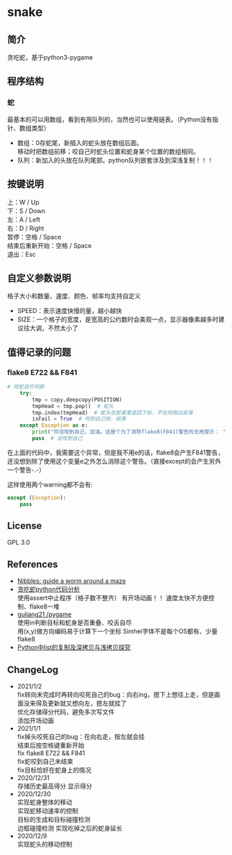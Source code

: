# snake
## 简介
贪吃蛇，基于python3-pygame
## 程序结构
### 蛇
最基本的可以用数组，看到有用队列的，当然也可以使用链表。（Python没有指针、数组类型）
- 数组：0存蛇尾，新插入的蛇头放在数组后面。  
移动时把数组前移；咬自己时蛇头位置和蛇身某个位置的数组相同。
- 队列：新加入的头放在队列尾部。python队列嵌套涉及到深浅复制！！！
## 按键说明
上：W / Up  
下：S / Down  
左：A / Left  
右：D / Right  
暂停：空格 / Space  
结束后重新开始：空格 / Space  
退出：Esc
## 自定义参数说明
格子大小和数量、速度、颜色、帧率均支持自定义
- SPEED：表示速度快慢的量，越小越快
- SIZE：一个格子的宽度，是宽高的公约数时会美观一点，显示器像素越多时建议往大调，不然太小了

## 值得记录的问题
### flake8 E722 && F841
```python
# 咬蛇自尽判断
    try:
        tmp = copy.deepcopy(POSITION)
        tmpHead = tmp.pop()  # 蛇头
        tmp.index(tmpHead)  # 蛇头在蛇身里返回下标，不在则抛出异常
        isFail = True  # 咬到自己啦，结束
    except Exception as e:
        print("你没咬到自己，加油。这是个为了消除flake8(F841)警告的无用提示： ", e)
        pass  # 没咬到自己
```
在上面的代码中，我需要这个异常，但是我不用e的话，flake8会产生F841警告，还没想到除了使用这个变量e之外怎么消除这个警告。（直接except的会产生另外一个警告-.-）

这样使用两个warning都不会有:  
```python
except (Exception):  
    pass
```
## License
GPL 3.0
## References
- [Nibbles: guide a worm around a maze](https://wiki.gnome.org/Apps/Nibbles)
- [贪吃蛇python代码分析](https://blog.csdn.net/weixin_41925383/article/details/99938886)  
使用assert中止程序（格子数不整齐）
有开场动画！！
速度太快不方便控制、flake8一堆  
- [ guliang21 /pygame ](https://github.com/guliang21/pygame)  
使用in判断目标和蛇身是否重叠、咬舌自尽  
用(x,y)做方向编码易于计算下一个坐标
Simhei字体不是每个OS都有、少量flake8
- [Python中list的复制及深拷贝与浅拷贝探究](https://www.cnblogs.com/Black-rainbow/p/9577029.html)

## ChangeLog
- 2021/1/2  
fix转向未完成时再转向咬死自己的bug：向右ing，摁下上想往上走，但是画面没来得及更新就又想向左，摁左就挂了    
优化存储得分代码，避免多次写文件  
添加开场动画  
- 2021/1/1  
fix掉头咬死自己的bug：在向右走，按左就会挂  
结束后按空格键重新开始  
fix flake8 E722 && F841  
fix蛇咬到自己未结束  
fix目标恰好在蛇身上的情况
- 2020/12/31  
存储历史最高得分
显示得分
- 2020/12/30  
实现蛇身整体的移动  
实现蛇移动速率的控制  
目标的生成和目标碰撞检测  
边框碰撞检测
实现吃掉之后的蛇身延长
- 2020/12/9  
实现蛇头的移动控制
